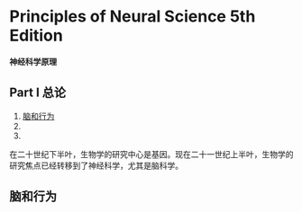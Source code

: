 # Principles of Neural Science 5th Edition
**神经科学原理**

## Part Ⅰ 总论

  1. [脑和行为](#脑和行为)
  2.
  3.

在二十世纪下半叶，生物学的研究中心是基因。现在二十一世纪上半叶，生物学的研究焦点已经转移到了神经科学，尤其是脑科学。


## 脑和行为

